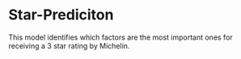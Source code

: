 # Star-Prediciton
This model identifies which factors are the most important ones for receiving a 3 star rating by Michelin. 
